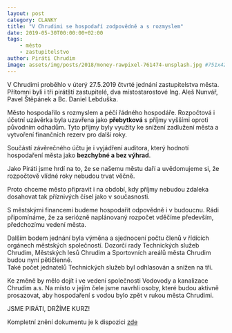 ```yaml
---
layout: post
category: CLANKY
title: "V Chrudimi se hospodaří zodpovědně a s rozmyslem"
date: 2019-05-30T00:00:00+02:00  
tags: 
    - město
    - zastupitelstvo
author: Piráti Chrudim
image: assets/img/posts/2018/money-rawpixel-761474-unsplash.jpg #751x422
---
```


V Chrudimi proběhlo v úterý 27.5.2019 čtvrté jednání zastupitelstva města. 
Přítomni byli i tři pirátští zastupitelé, dva místostarostové Ing. Aleš 
Nunvář, Pavel Štěpánek a Bc. Daniel Lebduška.

Město hospodařilo s rozmyslem a péčí řádného hospodáře. Rozpočtová i
účetní uzávěrka byla uzavřena jako **přebytková** s příjmy vyššími oproti
původním odhadům. Tyto příjmy byly využity ke snížení zadlužení města a
vytvoření finančních rezerv pro další roky.

Součástí závěrečného účtu je i vyjádření auditora, který
hodnotí hospodaření města jako **bezchybné a bez výhrad**.

Jako Piráti jsme hrdí na to, že se našemu městu daří a uvědomujeme si, že
rozpočtově vlídné roky nebudou trvat věčně.

Proto chceme město připravit i na období, kdy příjmy nebudou
zdaleka dosahovat tak příznivých čísel jako v současnosti.

S městskými financemi budeme hospodařit odpovědně i v budoucnu.
Rádi připomínáme, že za seriózně naplánovaný rozpočet vděčíme především,
předchozímu vedení města.

Dalším bodem jednání byla výměna a sjednocení počtu členů v řídících orgánech 
městských společností. Dozorčí rady Technických služeb Chrudim, Městských 
lesů Chrudim a Sportovních areálů města Chrudim budou nyní pětičlenné.  
Také počet jednatelů Technických služeb byl odhlasován a snížen na tři.

Ke změně by mělo dojít i ve vedení společnosti Vodovody a kanalizace Chrudim 
a.s. Na místo v jejím čele jsme navrhli osoby, které budou aktivně prosazovat, 
aby hospodaření s vodou bylo zpět v rukou města Chrudimi.

JSME PIRÁTI, DRŽÍME KURZ!

Kompletní znění dokumentu je k dispozici [zde](https://chrudim.eu/assets/File.ashx?id_org=5429&id_dokumenty=9926)
